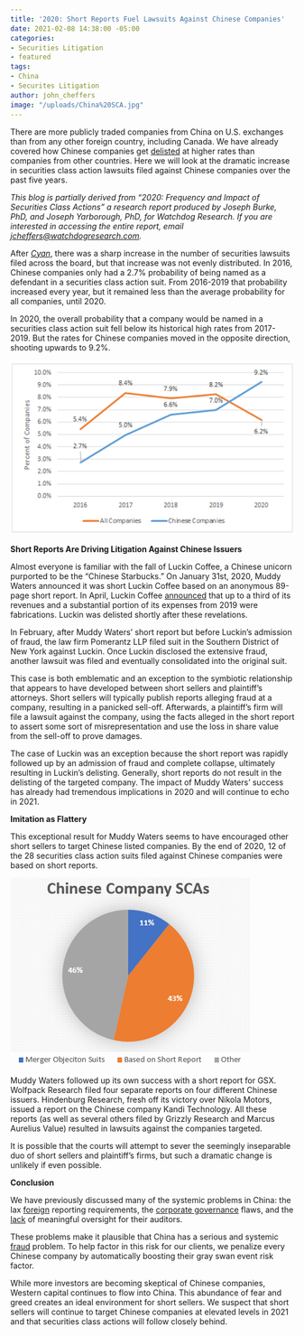 ```yaml
---
title: '2020: Short Reports Fuel Lawsuits Against Chinese Companies'
date: 2021-02-08 14:38:00 -05:00
categories:
- Securities Litigation
- featured
tags:
- China
- Securites Litigation
author: john_cheffers
image: "/uploads/China%20SCA.jpg"
---
```


There are more publicly traded companies from China on U.S. exchanges than from any other foreign country, including Canada. We have already covered how Chinese companies get [delisted](https://blog.watchdogresearch.com/posts/only-the-good-die-young-chinese-delistings-part-i/) at higher rates than companies from other countries. Here we will look at the dramatic increase in securities class action lawsuits filed against Chinese companies over the past five years.

*This blog is partially derived from “2020: Frequency and Impact of Securities Class Actions” a research report produced by Joseph Burke, PhD, and Joseph Yarborough, PhD, for Watchdog Research. If you are interested in accessing the entire report, email [jcheffers@watchdogresearch.com](mailto:jcheffers@watchdogresearch.com).*

After *[Cyan](https://blog.watchdogresearch.com/posts/the-post-cyan-paradigm/)*, there was a sharp increase in the number of securities lawsuits filed across the board, but that increase was not evenly distributed. In 2016, Chinese companies only had a 2.7% probability of being named as a defendant in a securities class action suit. From 2016-2019 that probability increased every year, but it remained less than the average probability for all companies, until 2020.

In 2020, the overall probability that a company would be named in a securities class action suit fell below its historical high rates from 2017-2019. But the rates for Chinese companies moved in the opposite direction, shooting upwards to 9.2%.

![Chinese SCAs.png](/uploads/Chinese%20SCAs.png)

**Short Reports Are Driving Litigation Against Chinese Issuers**

Almost everyone is familiar with the fall of Luckin Coffee, a Chinese unicorn purported to be the “Chinese Starbucks.” On January 31st, 2020, Muddy Waters announced it was short Luckin Coffee based on an anonymous 89-page short report. In April, Luckin Coffee [announced](https://blog.watchdogresearch.com/posts/america-runs-from-luckin-i/) that up to a third of its revenues and a substantial portion of its expenses from 2019 were fabrications. Luckin was delisted shortly after these revelations.

In February, after Muddy Waters’ short report but before Luckin’s admission of fraud, the law firm Pomerantz LLP filed suit in the Southern District of New York against Luckin. Once Luckin disclosed the extensive fraud, another lawsuit was filed and eventually consolidated into the original suit.

This case is both emblematic and an exception to the symbiotic relationship that appears to have developed between short sellers and plaintiff’s attorneys. Short sellers will typically publish reports alleging fraud at a company, resulting in a panicked sell-off. Afterwards, a plaintiff’s firm will file a lawsuit against the company, using the facts alleged in the short report to assert some sort of misrepresentation and use the loss in share value from the sell-off to prove damages.

The case of Luckin was an exception because the short report was rapidly followed up by an admission of fraud and complete collapse, ultimately resulting in Luckin’s delisting. Generally, short reports do not result in the delisting of the targeted company. The impact of Muddy Waters’ success has already had tremendous implications in 2020 and will continue to echo in 2021.

**Imitation as Flattery**

This exceptional result for Muddy Waters seems to have encouraged other short sellers to target Chinese listed companies. By the end of 2020, 12 of the 28 securities class action suits filed against Chinese companies were based on short reports.

![Chinese SCAs reason.png](/uploads/Chinese%20SCAs%20reason.png)

Muddy Waters followed up its own success with a short report for GSX. Wolfpack Research filed four separate reports on four different Chinese issuers. Hindenburg Research, fresh off its victory over Nikola Motors, issued a report on the Chinese company Kandi Technology. All these reports (as well as several others filed by Grizzly Research and Marcus Aurelius Value) resulted in lawsuits against the companies targeted.

It is possible that the courts will attempt to sever the seemingly inseparable duo of short sellers and plaintiff’s firms, but such a dramatic change is unlikely if even possible.

**Conclusion**

We have previously discussed many of the systemic problems in China: the lax [foreign](https://blog.watchdogresearch.com/posts/america-runs-from-luckin-insider-trading-and-stock-pledging/) reporting requirements, the [corporate governance](https://blog.watchdogresearch.com/posts/divided-loyalty-something-is-rotten-in-beijing/) flaws, and the [lack](https://blog.watchdogresearch.com/posts/america-runs-from-luckin-clash-over-pcaob/) of meaningful oversight for their auditors.

These problems make it plausible that China has a serious and systemic [fraud](https://blog.watchdogresearch.com/posts/finding-fraud-chinese-delistings-part-ii/) problem. To help factor in this risk for our clients, we penalize every Chinese company by automatically boosting their gray swan event risk factor.

While more investors are becoming skeptical of Chinese companies, Western capital continues to flow into China. This abundance of fear and greed creates an ideal environment for short sellers. We suspect that short sellers will continue to target Chinese companies at elevated levels in 2021 and that securities class actions will follow closely behind.